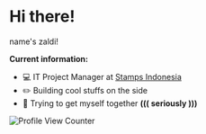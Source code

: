 # Hi there!

name's zaldi! 

**Current information:**
- 💻 IT Project Manager at [Stamps Indonesia](https://about.stamps.id/#stamps)
- ✏️ Building cool stuffs on the side
- 🔮 Trying to get myself together <b>((( seriously )))</b>

![Profile View Counter](https://komarev.com/ghpvc/?username=flzd)
